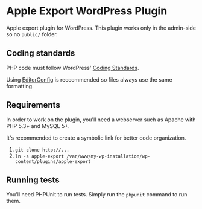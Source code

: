 # Apple Export WordPress Plugin
Apple export plugin for WordPress. This plugin works only in the admin-side so
no `public/` folder.

## Coding standards
PHP code must follow WordPress' [Coding
Standards](https://codex.wordpress.org/WordPress_Coding_Standards).

Using [EditorConfig](http://editorconfig.org) is reccommended so files always
use the same formatting.

## Requirements
In order to work on the plugin, you'll need a webserver such as Apache with
PHP 5.3+ and MySQL 5+.

It's recommended to create a symbolic link for better code organization.

1. `git clone http://...`
2. `ln -s apple-export /var/www/my-wp-installation/wp-content/plugins/apple-export`

## Running tests
You'll need PHPUnit to run tests. Simply run the `phpunit` command to run them.

